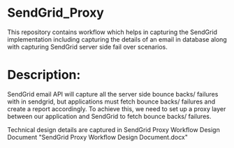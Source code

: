# SendGrid_Proxy
This repository contains workflow which helps in capturing the SendGrid implementation including capturing the details of an email in database along with capturing SendGrid server side fail over scenarios.

# Description:
SendGrid email API will capture all the server side bounce backs/ failures with in sendgrid, but applications must fetch bounce backs/ failures and create a report accordingly. To achieve this, we need to set up a proxy layer between our application and SendGrid to fetch bounce backs/ failures.  

Technical design details are captured in SendGrid Proxy Workflow Design Document "SendGrid Proxy Workflow Design Document.docx"
